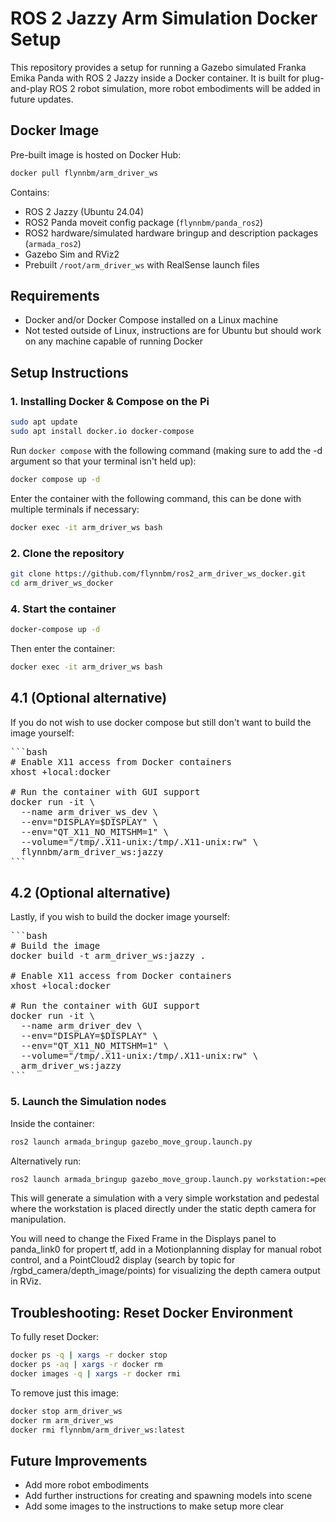 # ROS 2 Jazzy Arm Simulation Docker Setup

This repository provides a setup for running a Gazebo simulated Franka Emika Panda with ROS 2 Jazzy inside a Docker container. It is built for plug-and-play ROS 2 robot simulation, more robot embodiments will be added in future updates.

## Docker Image

Pre-built image is hosted on Docker Hub:

```bash
docker pull flynnbm/arm_driver_ws
```

Contains:

- ROS 2 Jazzy (Ubuntu 24.04)
- ROS2 Panda moveit config package (`flynnbm/panda_ros2`)
- ROS2 hardware/simulated hardware bringup and description packages (`armada_ros2`)
- Gazebo Sim and RViz2
- Prebuilt `/root/arm_driver_ws` with RealSense launch files

## Requirements

- Docker and/or Docker Compose installed on a Linux machine
- Not tested outside of Linux, instructions are for Ubuntu but should work on any machine capable of running Docker

## Setup Instructions

### 1. Installing Docker & Compose on the Pi

```bash
sudo apt update
sudo apt install docker.io docker-compose
```

Run `docker compose` with the following command (making sure to add the -d argument so that your terminal isn't held up):

```bash
docker compose up -d
```

Enter the container with the following command, this can be done with multiple terminals if necessary:

```bash
docker exec -it arm_driver_ws bash
```

### 2. Clone the repository

```bash
git clone https://github.com/flynnbm/ros2_arm_driver_ws_docker.git
cd arm_driver_ws_docker
```

### 4. Start the container

```bash
docker-compose up -d
```

Then enter the container:

```bash
docker exec -it arm_driver_ws bash
```

## 4.1 (Optional alternative)
If you do not wish to use docker compose but still don't want to build the image yourself:

<pre>```bash
# Enable X11 access from Docker containers
xhost +local:docker

# Run the container with GUI support
docker run -it \
  --name arm_driver_ws_dev \
  --env="DISPLAY=$DISPLAY" \
  --env="QT_X11_NO_MITSHM=1" \
  --volume="/tmp/.X11-unix:/tmp/.X11-unix:rw" \
  flynnbm/arm_driver_ws:jazzy
```</pre>

## 4.2  (Optional alternative)
Lastly, if you wish to build the docker image yourself:

<pre>```bash
# Build the image
docker build -t arm_driver_ws:jazzy .

# Enable X11 access from Docker containers
xhost +local:docker

# Run the container with GUI support
docker run -it \
  --name arm_driver_dev \
  --env="DISPLAY=$DISPLAY" \
  --env="QT_X11_NO_MITSHM=1" \
  --volume="/tmp/.X11-unix:/tmp/.X11-unix:rw" \
  arm_driver_ws:jazzy
```</pre>

### 5. Launch the Simulation nodes

Inside the container:

```bash
ros2 launch armada_bringup gazebo_move_group.launch.py
```

Alternatively run:
```bash
ros2 launch armada_bringup gazebo_move_group.launch.py workstation:=pedestal_workstation
```

This will generate a simulation with a very simple workstation and pedestal where the workstation is placed directly under the static depth camera for manipulation.

You will need to change the Fixed Frame in the Displays panel to panda_link0 for propert tf, add in a Motionplanning display for manual robot control, and a PointCloud2 display (search by topic for /rgbd_camera/depth_image/points) for visualizing the depth camera output in RViz.

## Troubleshooting: Reset Docker Environment

To fully reset Docker:

```bash
docker ps -q | xargs -r docker stop
docker ps -aq | xargs -r docker rm
docker images -q | xargs -r docker rmi
```

To remove just this image:

```bash
docker stop arm_driver_ws
docker rm arm_driver_ws
docker rmi flynnbm/arm_driver_ws:latest
```

## Future Improvements

- Add more robot embodiments
- Add further instructions for creating and spawning models into scene
- Add some images to the instructions to make setup more clear
